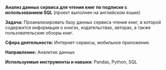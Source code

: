 **Анализ данных сервиса для чтения книг по подписке с использованием SQL**
(проект выполнен на английском языке)

**Задача:** Проанализировать базу данных сервиса чтения книг, в которой содержится информация о книгах, издательствах, авторах, а также пользовательские обзоры книг.

**Сфера деятельности:** Интернет-сервисы, мобильное приложение.

**Направление:** Аналитик данных

**Используемые инструменты и навыки:** Pandas, Python, SQL
